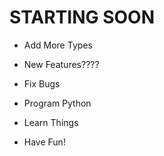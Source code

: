 # STARTING SOON

- Add More Types

- New Features????

- Fix Bugs

- Program Python

- Learn Things

- Have Fun!
